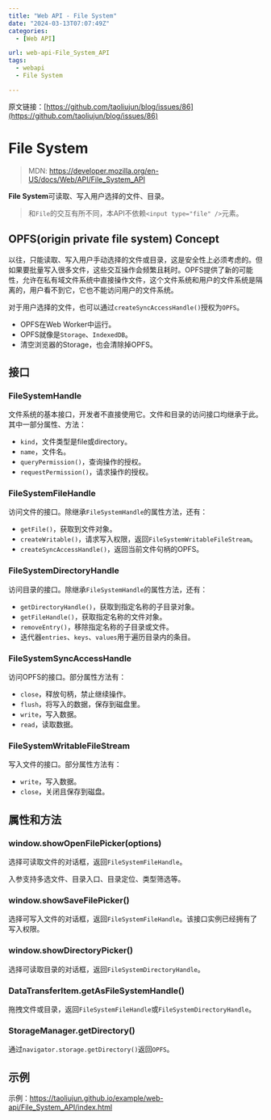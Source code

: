 ```yaml
---
title: "Web API - File System"
date: "2024-03-13T07:07:49Z"
categories:
  - [Web API]

url: web-api-File_System_API
tags:
  - webapi
  - File System

---
```



原文链接：[https://github.com/taoliujun/blog/issues/86](https://github.com/taoliujun/blog/issues/86)

<!--hexo

---
url: web-api-File_System_API
tags:
  - webapi
  - File System
---

-->

# File System

> MDN: https://developer.mozilla.org/en-US/docs/Web/API/File_System_API

**File System**可读取、写入用户选择的文件、目录。

> 和`File`的交互有所不同，本API不依赖`<input type="file" />`元素。

## OPFS(origin private file system) Concept

以往，只能读取、写入用户手动选择的文件或目录，这是安全性上必须考虑的。但如果要批量写入很多文件，这些交互操作会频繁且耗时。OPFS提供了新的可能性，允许在私有域文件系统中直接操作文件，这个文件系统和用户的文件系统是隔离的，用户看不到它，它也不能访问用户的文件系统。

对于用户选择的文件，也可以通过`createSyncAccessHandle()`授权为`OPFS`。

-   OPFS在Web Worker中运行。
-   OPFS就像是`Storage`、`IndexedDB`。
-   清空浏览器的Storage，也会清除掉OPFS。

## 接口

### FileSystemHandle

文件系统的基本接口，开发者不直接使用它。文件和目录的访问接口均继承于此。其中一部分属性、方法：

-   `kind`，文件类型是file或directory。
-   `name`，文件名。
-   `queryPermission()`，查询操作的授权。
-   `requestPermission()`，请求操作的授权。

### FileSystemFileHandle

访问文件的接口。除继承`FileSystemHandle`的属性方法，还有：

-   `getFile()`，获取到文件对象。
-   `createWritable()`，请求写入权限，返回`FileSystemWritableFileStream`。
-   `createSyncAccessHandle()`，返回当前文件句柄的OPFS。

### FileSystemDirectoryHandle

访问目录的接口。除继承`FileSystemHandle`的属性方法，还有：

-   `getDirectoryHandle()`，获取到指定名称的子目录对象。
-   `getFileHandle()`，获取指定名称的文件对象。
-   `removeEntry()`，移除指定名称的子目录或文件。
-   迭代器`entries`、`keys`、`values`用于遍历目录内的条目。

### FileSystemSyncAccessHandle

访问OPFS的接口。部分属性方法有：

-   `close`，释放句柄，禁止继续操作。
-   `flush`，将写入的数据，保存到磁盘里。
-   `write`，写入数据。
-   `read`，读取数据。

### FileSystemWritableFileStream

写入文件的接口。部分属性方法有：

-   `write`，写入数据。
-   `close`，关闭且保存到磁盘。

## 属性和方法

### window.showOpenFilePicker(options)

选择可读取文件的对话框，返回`FileSystemFileHandle`。

入参支持多选文件、目录入口、目录定位、类型筛选等。

### window.showSaveFilePicker()

选择可写入文件的对话框，返回`FileSystemFileHandle`。该接口实例已经拥有了写入权限。

### window.showDirectoryPicker()

选择可读取目录的对话框，返回`FileSystemDirectoryHandle`。

### DataTransferItem.getAsFileSystemHandle()

拖拽文件或目录，返回`FileSystemFileHandle`或`FileSystemDirectoryHandle`。

### StorageManager.getDirectory()

通过`navigator.storage.getDirectory()`返回`OPFS`。

## 示例

示例：https://taoliujun.github.io/example/web-api/File_System_API/index.html




